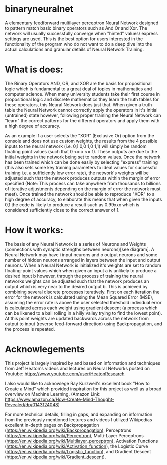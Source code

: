 # binaryneuralnet
 A elementary feedforward multilayer perceptron Neural Network designed to pattern match basic binary operators such as And Or and Xor. The network will usually successfully converge when "hinted" values/ express settings are used. This is the best option for users interested in the functionality of the program who do not want to do a deep dive into the actual calculations and granular details of Neural Network Training.

# What is does:
The Binary Operators AND, OR, and XOR are the basis for propositional logic which is fundamental to a great deal of topics in mathematics and computer science. When many university students take their first course in propositional logic and discrete mathematics they learn the truth tables for these operators, this Neural Network does just that. When given a truth table the Neural Network cannot correctly apply the operators in it's initial (untrained) state however, following proper training the Neural Network can "learn" the correct patterns for the different operators and apply them with a high degree of accuracy. 

As an example if a user selects the "XOR" (Exclusive Or) option from the console and does not use custom weights, the results from the 4 possible inputs to the neural network (i.e. 0,1 0,0 1,0 1,1) will simply be random floating point values (such that 0 <= x <= 1). These outputs are due to the initial weights in the network being set to random values. Once the network has been trained which can be done easily by selecting "express" training (this also sets some key training parameters to ideal values for successful training i.e. a sufficiently low error rate), the network's weights will be adjusted such that the network produces outputs within the margin of error specified (Note: This process can take anywhere from thousands to billions of iterative adjustments depending on the margin of error the network must meet). Once trained the network should be able to reproduce "XOR" to a high degree of accuracy, to elaborate this means that when given the inputs 0,1 the code is likely to produce a result such as 0.99xxx which is considered sufficiently close to the correct answer of 1. 

# How it works:
The basis of any Neural Network is a series of Neurons and Weights (connections with synaptic strengths between neurons)[see diagram]. A Neural Network may have i input neurons and o output neurons and some number of hidden neurons arranged in layers between the input and output neurons. When a Neural Network is initialized it's weights are set to random floating-point values which when given an input a is unlikely to produce a desired input b however, through the process of training the neural networks weights can be adjusted such that the network produces an output which is very near to the desired output b. This is achieved by combining several discrete processes iteratively. First on each iteration the error for the network is calculated using the Mean Squared Error (MSE), assuming the error rate is above the user selected threshold individual error is calculated across each weight using gradient descent (a process which can be likened to a ball rolling in a hilly valley trying to find the lowest point). At this point weights are updated backwards across the network from output to input (reverse feed-forward direction) using Backpropagation, and the process is repeated. 

# Acknowlegements
This project is largely inspired by and based on information and techniques from Jeff Heaton's videos and lectures on Neural Networks posted on Youtube: https://www.youtube.com/user/HeatonResearch

I also would like to acknowlege Ray Kurzweil's excellent book "How to Create a Mind" which provided inspiration for this project as well as a broad overview on Machine Learning. (Amazon Link: https://www.amazon.ca/How-Create-Mind-Thought-Revealed/dp/0143124048)

For more technical details, filling in gaps, and expanding on information from the previously mentioned lectures and videos I utilized Wikipedias excellent in-depth pages on Backpropagation (https://en.wikipedia.org/wiki/Backpropagation), Perceptrons (https://en.wikipedia.org/wiki/Perceptron), Multi-Layer Perceptrons (https://en.wikipedia.org/wiki/Multilayer_perceptron), Activation Functions (https://en.wikipedia.org/wiki/Activation_function), the Logistic Curve (https://en.wikipedia.org/wiki/Logistic_function), and Gradient Descent (https://en.wikipedia.org/wiki/Gradient_descent).
